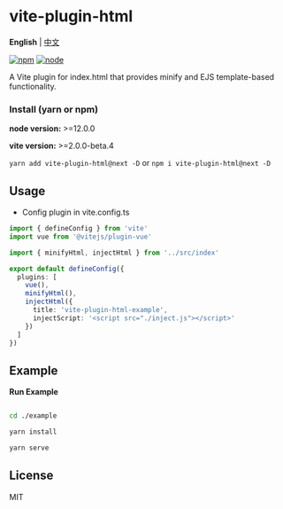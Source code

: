 # vite-plugin-html

**English** | [中文](./README.zh_CN.md)

[![npm][npm-img]][npm-url] [![node][node-img]][node-url]

A Vite plugin for index.html that provides minify and EJS template-based functionality.

### Install (yarn or npm)

**node version:** >=12.0.0

**vite version:** >=2.0.0-beta.4

`yarn add vite-plugin-html@next -D` or `npm i vite-plugin-html@next -D`


## Usage

- Config plugin in vite.config.ts

```ts
import { defineConfig } from 'vite'
import vue from '@vitejs/plugin-vue'

import { minifyHtml, injectHtml } from '../src/index'

export default defineConfig({
  plugins: [
    vue(),
    minifyHtml(),
    injectHtml({
      title: 'vite-plugin-html-example',
      injectScript: '<script src="./inject.js"></script>'
    })
  ]
})
```


## Example

**Run Example**

```bash

cd ./example

yarn install

yarn serve

```


## License

MIT

[npm-img]: https://img.shields.io/npm/v/vite-plugin-html.svg
[npm-url]: https://npmjs.com/package/vite-plugin-html
[node-img]: https://img.shields.io/node/v/vite-plugin-html.svg
[node-url]: https://nodejs.org/en/about/releases/
